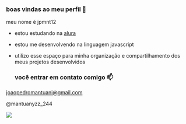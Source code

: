 ### boas vindas ao meu perfil 💙

meu nome é jpmnt12

- estou estudando na [alura](https://www.alura.com.br)
- estou me desenvolvendo na linguagem javascript
- utilizo esse espaço para minha organização e compartilhamento dos meus projetos desenvolvidos

  ### você entrar em contato comigo 📫

joaopedromantuani@gmail.com

@mantuanyzz_244

![](https://media1.tenor.com/m/w7ThV57JRLkAAAAC/luffy.gif)
